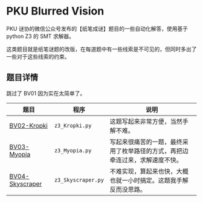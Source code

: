 # PKU Blurred Vision

PKU 谜协的微信公众号发布的【纸笔成谜】题目的一些自动化解答，使用基于 python Z3 的 SMT 求解器。

这类题目就是纸笔谜题的改版，在每道题中有一些线索是不可见的，但同时多出了一些对于这些线索的约束。

## 题目详情

跳过了 BV01 因为实在太简单了。

| 题目                                                                 | 程序               | 说明                                                                         |
| -------------------------------------------------------------------- | ------------------ | ---------------------------------------------------------------------------- |
| [BV02-Kropki](https://mp.weixin.qq.com/s/5azrvdPjg3axDM7op9-8HQ)     | `z3_Kropki.py`     | 这题写起来非常方便，当然手解不难。                                           |
| [BV03-Myopia](https://mp.weixin.qq.com/s/PzeHU8opqRdwB-PW7EQWCg)     | `z3_Myopia.py`     | 写起来很痛苦的一题，最终采用了枚举路径的方式，再把边牵连过来，求解速度不快。 |
| [BV04-Skyscraper](https://mp.weixin.qq.com/s/xKEjJ7OKO9joCoKpujrlVg) | `z3_Skyscraper.py` | 不难实现，算起来也快，大概也就一小时搞定。这题我手解反而没思路。             |
